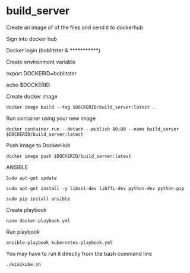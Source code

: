 # build_server

Create an image of of the files and send it to dockerhub

Sign into docker hub

Docker login  (boblitster & ***********)

Create environment variable 

export  DOCKERID=boblitster

echo $DOCKERID 

Create docker image


	docker image build --tag $DOCKERID/build_server:latest .


Run container using your new image 

	docker container run --detach --publish 80:80 --name build_server $DOCKERID/build_server:latest 

Push image to DockerHub 

	docker image push $DOCKERID/build_server:latest
	
ANSIBLE 

	Sudo apt-get update

	sudo apt-get install -y libssl-dev libffi-dev python-dev python-pip 

	sudo pip install ansible
	
	
	
Create playbook
		
	nano docker-playbook.yml

Run playbook 

	ansible-playbook kubernetes-playbook.yml
	
You may have to run it directly from the bash command line

	./minikube.sh
